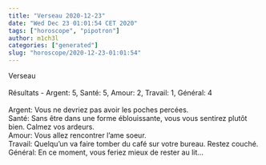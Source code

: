 ```yaml
---
title: "Verseau 2020-12-23"
date: "Wed Dec 23 01:01:54 CET 2020"
tags: ["horoscope", "pipotron"]
author: m1ch3l
categories: ["generated"]
slug: "horoscope/2020-12-23-01:01:54"
---
```


Verseau<br>
<br>
Résultats - Argent: 5, Santé: 5, Amour: 2, Travail: 1, Général: 4<br>
<br>
Argent:  Vous ne devriez pas avoir les poches percées. <br>
Santé:   Sans être dans une forme éblouissante, vous vous sentirez plutôt bien. Calmez vos ardeurs.<br>
Amour:   Vous allez rencontrer l’ame soeur. <br>
Travail: Quelqu’un va faire tomber du café sur votre bureau. Restez couché.<br>
Général: En ce moment, vous feriez mieux de rester au lit...<br>
